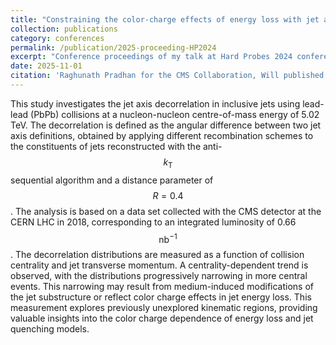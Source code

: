 ```yaml
---
title: "Constraining the color-charge effects of energy loss with jet axis-based substructure studies in PbPb collisions at 5.02 TeV"
collection: publications
category: conferences
permalink: /publication/2025-proceeding-HP2024
excerpt: "Conference proceedings of my talk at Hard Probes 2024 conference on color-charge effects of energy loss with jet axis-based substructure studies in PbPb collisions with the CMS experiemnt."
date: 2025-11-01
citation: 'Raghunath Pradhan for the CMS Collaboration, Will published in EPJ Web Conferences'
---
```

This study investigates the jet axis decorrelation in inclusive jets using lead-lead (PbPb) collisions at a nucleon-nucleon centre-of-mass energy of 5.02 TeV. The decorrelation is defined as the angular difference between two jet axis definitions, obtained by applying different recombination schemes to the constituents of jets reconstructed with the anti-$$k_{\mathrm{T}}$$ sequential algorithm and a distance parameter of $$R= 0.4$$. The analysis is based on a data set collected with the CMS detector at the CERN LHC in 2018, corresponding to an integrated luminosity of 0.66 $$\mathrm{nb}^{-1}$$. The decorrelation distributions are measured as a function of collision centrality and jet transverse momentum. A centrality-dependent trend is observed, with the distributions progressively narrowing in more central events. This narrowing may result from medium-induced modifications of the jet substructure or reflect color charge effects in jet energy loss. This measurement explores previously unexplored kinematic regions, providing valuable insights into the color charge dependence of energy loss and jet quenching models.
